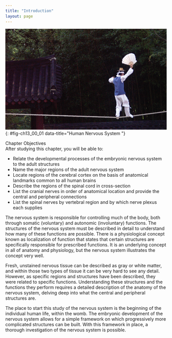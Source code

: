 ```yaml
---
title: "Introduction"
layout: page
---
```



<?cnx.eoc class="summary" title="Chapter Review"?>

<?cnx.eoc class="interactive-exercise" title="Interactive Link Questions"?>

<?cnx.eoc class="multiple-choice" title="Review Questions" ?>

<?cnx.eoc class="free-response" title="Critical Thinking Questions"?>

 ![This photograph shows a man balancing on a tightrope.](../resources/1300_Human_Nervous_System.jpg "The ability to balance like an acrobat combines functions throughout the nervous system. The central and peripheral divisions coordinate control of the body using the senses of balance, body position, and touch on the soles of the feet. (credit: Rhett Sutphin)"){: #fig-ch13_00_01 data-title="Human Nervous System "}

<div data-type="note" id="eip-897" class="chapter-objectives" markdown="1">
<div data-type="title">
Chapter Objectives
</div>
After studying this chapter, you will be able to:

* Relate the developmental processes of the embryonic nervous system to the adult structures
* Name the major regions of the adult nervous system
* Locate regions of the cerebral cortex on the basis of anatomical landmarks common to all human brains
* Describe the regions of the spinal cord in cross-section
* List the cranial nerves in order of anatomical location and provide the central and peripheral connections
* List the spinal nerves by vertebral region and by which nerve plexus each supplies

</div>

The nervous system is responsible for controlling much of the body, both through somatic (voluntary) and autonomic (involuntary) functions. The structures of the nervous system must be described in detail to understand how many of these functions are possible. There is a physiological concept known as localization of function that states that certain structures are specifically responsible for prescribed functions. It is an underlying concept in all of anatomy and physiology, but the nervous system illustrates the concept very well.

Fresh, unstained nervous tissue can be described as gray or white matter, and within those two types of tissue it can be very hard to see any detail. However, as specific regions and structures have been described, they were related to specific functions. Understanding these structures and the functions they perform requires a detailed description of the anatomy of the nervous system, delving deep into what the central and peripheral structures are.

The place to start this study of the nervous system is the beginning of the individual human life, within the womb. The embryonic development of the nervous system allows for a simple framework on which progressively more complicated structures can be built. With this framework in place, a thorough investigation of the nervous system is possible.

